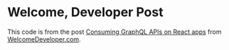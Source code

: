 # Welcome, Developer Post

This code is from the post [Consuming GraphQL APIs on React apps](https://www.welcomedeveloper.com/fetching-data-graphql-react) from [WelcomeDeveloper.com](https://www.welcomedeveloper.com/).